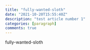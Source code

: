 ```yaml
---
title: "fully-wanted-sloth"
date: "2021-10-20T15:55:40Z"
description: "test article number 1"
categories: [paragraph]
comments: true
---
```


fully-wanted-sloth
